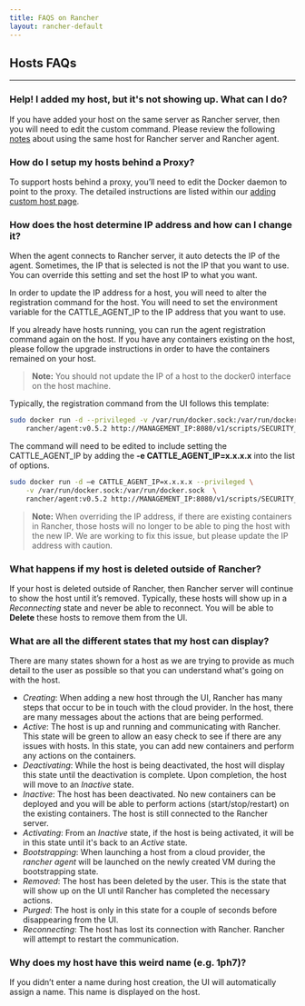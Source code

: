 ```yaml
---
title: FAQS on Rancher
layout: rancher-default
---
```


## Hosts FAQs
---

### Help! I added my host, but it's not showing up. What can I do?

If you have added your host on the same server as Rancher server, then you will need to edit the custom command. Please review the following [notes]({{site.baseurl}}/rancher/rancher-ui/infrastructure/hosts/custom/#samehost) about using the same host for Rancher server and Rancher agent. 

### How do I setup my hosts behind a Proxy? 

To support hosts behind a proxy, you’ll need to edit the Docker daemon to point to the proxy. The detailed instructions are listed within our [adding custom host page]({{site.baseurl}}/rancher/rancher-ui/infrastructure/hosts/custom/#hosts-behind-a-proxy).

### How does the host determine IP address and how can I change it?

When the agent connects to Rancher server, it auto detects the IP of the agent. Sometimes, the IP that is selected is not the IP that you want to use. You can override this setting and set the host IP to what you want. 

In order to update the IP address for a host, you will need to alter the registration command for the host. You will need to set the environment variable for the CATTLE_AGENT_IP to the IP address that you want to use. 

If you already have hosts running, you can run the agent registration command again on the host. If you have any containers existing on the host, please follow the upgrade instructions in order to have the containers remained on your host.

> **Note:** You should not update the IP of a host to the docker0 interface on the host machine. 

Typically, the registration command from the UI follows this template:

```bash
sudo docker run -d --privileged -v /var/run/docker.sock:/var/run/docker.sock \
    rancher/agent:v0.5.2 http://MANAGEMENT_IP:8080/v1/scripts/SECURITY_TOKEN
```
The command will need to be edited to include setting the CATTLE_AGENT_IP by adding the **-e CATTLE_AGENT_IP=x.x.x.x** into the list of options. 

```bash
sudo docker run -d –e CATTLE_AGENT_IP=x.x.x.x --privileged \
    -v /var/run/docker.sock:/var/run/docker.sock  \
    rancher/agent:v0.5.2 http://MANAGEMENT_IP:8080/v1/scripts/SECURITY_TOKEN
```
> **Note:** When overriding the IP address, if there are existing containers in Rancher, those hosts will no longer to be able to ping the host with the new IP. We are working to fix this issue, but please update the IP address with caution.

### What happens if my host is deleted outside of Rancher?

If your host is deleted outside of Rancher, then Rancher server will continue to show the host until it’s removed. Typically, these hosts will show up in a _Reconnecting_ state and never be able to reconnect. You will be able to **Delete** these hosts to remove them from the UI. 

### What are all the different states that my host can display?

There are many states shown for a host as we are trying to provide as much detail to the user as possible so that you can understand what's going on with the host.

* _Creating_: When adding a new host through the UI, Rancher has many steps that occur to be in touch with the cloud provider. In the host, there are many messages about the actions that are being performed. 
* _Active_: The host is up and running and communicating with Rancher. This state will be green to allow an easy check to see if there are any issues with hosts. In this state, you can add new containers and perform any actions on the containers. 
* _Deactivating_: While the host is being deactivated, the host will display this state until the deactivation is complete. Upon completion, the host will move to an _Inactive_ state.
* _Inactive_: The host has been deactivated. No new containers can be deployed and you will be able to perform actions (start/stop/restart) on the existing containers. The host is still connected to the Rancher server.
* _Activating_: From an _Inactive_ state, if the host is being activated, it will be in this state until it's back to an _Active_ state.
* _Bootstrapping_: When launching a host from a cloud provider, the _rancher agent_ will be launched on the newly created VM during the bootstrapping state.
* _Removed_: The host has been deleted by the user. This is the state that will show up on the UI until Rancher has completed the necessary actions. 
* _Purged_: The host is only in this state for a couple of seconds before disappearing from the UI. 
* _Reconnecting_: The host has lost its connection with Rancher. Rancher will attempt to restart the communication.

### Why does my host have this weird name (e.g. 1ph7)?

If you didn’t enter a name during host creation, the UI will automatically assign a name. This name is displayed on the host. 
